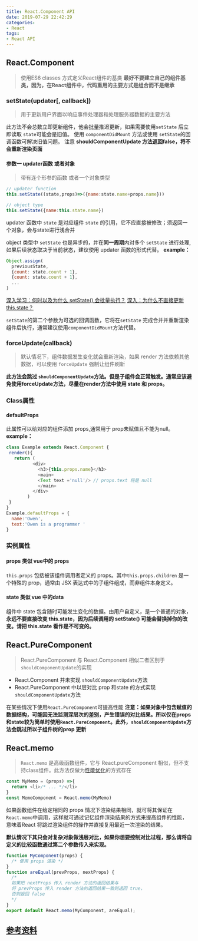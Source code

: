 ```yaml
---
title: React.Component API
date: 2019-07-29 22:42:29
categories:
- React
tags:
- React API
---
```


## React.Component
> 使用ES6 classes 方式定义React组件的基类
**最好不要建立自己的组件基类，因为，在React组件中，代码重用的主要方式是组合而不是继承**

### setState(updater[, callback])
> 用于更新用户界面以响应事件处理器和处理服务器数据的主要方法

此方法不会总数立即更新组件，他会批量推迟更新，如果需要使用`setState` 后立即读取 `state`可能会是旧值。
使用 `componentDidMount` 方法或使用 `setState`的回调函数可解决旧值问题。
注意 **shouldComponentUpdate 方法返回false，将不会重新渲染页面**

#### 参数一 updater函数 或者对象
> 带有连个形参的函数 或者一个对象类型
```javascript
// updater function
this.setState((state,props)=>({name:state.name+props.name}))

// object type
this.setState({name:this.state.name})
```
updater 函数中 `state` 是对应组件 `state` 的引用，它不应直接被修改；须返回一个对象，会与state进行浅合并

object 类型中 `setState` 也是异步的，并在**同一周期**内对多个 `setState` 进行处理,如果后续状态取决于当前状态，建议使用 updater 函数的形式代替。
**example：**
```javascript
Object.assign(
  previousState,
  {count: state.count + 1},
  {count: state.count + 1},
  ...
)

```
[深入学习：何时以及为什么 setState() 会批量执行？](https://stackoverflow.com/questions/48563650/does-react-keep-the-order-for-state-updates/48610973#48610973)
[深入：为什么不直接更新 this.state？](https://github.com/facebook/react/issues/11527#issuecomment-360199710)


`setState`的第二个参数为可选的回调函数，它将在`setState` 完成合并并重新渲染组件后执行，通常建议使用`componentDidMount`方法代替。

### forceUpdate(callback)
> 默认情况下，组件数据发生变化就会重新渲染，如果 render 方法依赖其他数据，可以使用 `forceUpdate` 强制让组件刷新

**此方法会跳过 `shouldComponentUpdate`方法。但是子组件会正常触发。通常应该避免使用forceUpdate方法，尽量在render方法中使用 state 和 props。**

### Class属性

#### defaultProps
此属性可以给对应的组件添加 props,通常用于 prop未赋值且不能为null。
**example：**
```javascript
class Example extends React.Component {
 render(){
   return (
          <div>
            <h3>{this.props.name}</h3>
            <main>
            <Text text ='null'/> // props.text 将是 null
            </main>
          </div>
        )
 }
}
Example.defaultProps = {
  name:'Owen',
  text:'Owen is a programmer '
}
```

### 实例属性

#### props 类似 vue中的 props
`this.props` 包括被该组件调用者定义的 props。其中`this.props.children` 是一个特殊的 prop，通常由 JSX 表达式中的子组件组成，而非组件本身定义。

#### state 类似 vue 中的data
组件中 state 包含随时可能发生变化的数据。由用户自定义，是一个普通的对象，**永远不要直接改变 this.state，因为后续调用的 setState() 可能会替换掉你的改变。请把 this.state 看作是不可变的。**


## React.PureComponent
> React.PureComponent 与 React.Component 相似二者区别于 `shouldComponentUpdate`的实现
- React.Component 并未实现 `shouldComponentUpdate`方法
- React.PureComponent 中以层对比 prop 和state 的方式实现`shouldComponentUpdate`方法

在某些情况下使用`React.PureComponent`可提高性能
**注意：如果对象中包含赋值的数据结构，可能因无法监测深层次的差别，产生错误的对比结果。所以仅在props和state较为简单时使用`React.PureComponent`。此外，`shouldComponentUpdate`方法会跳过所以子组件树的prop 更新**

## React.memo
> `React.memo` 是高级函数组件，它与 React.pureComponent 相似，但不支持class组件。此方法仅做为[性能优化](https://zh-hans.reactjs.org/docs/optimizing-performance.html)的方式存在
```javascript
const MyMemo = (props) =>{
  return <li>/* ... */</li>
}
const MemoComponent = React.memo(MyMemo)
```
如果函数组件在给定相同的 props 情况下渲染结果相同，就可将其保证在 `React.memo`中调用，这样就可通过记忆组件渲染结果的方式来提高组件的性能，意味着React 将跳过渲染组件的操作并直接复用最近一次渲染的结果。

**默认情况下其只会对复杂对象做浅层对比，如果你想要控制对比过程，那么请将自定义的比较函数通过第二个参数传入来实现。**
```javascript
function MyComponent(props) {
  /* 使用 props 渲染 */
}
function areEqual(prevProps, nextProps) {
  /*
  如果把 nextProps 传入 render 方法的返回结果与
  将 prevProps 传入 render 方法的返回结果一致则返回 true，
  否则返回 false
  */
}
export default React.memo(MyComponent, areEqual);
```

## [参考资料](https://zh-hans.reactjs.org/docs/react-component.html#setstate)